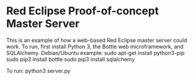 Red Eclipse Proof-of-concept Master Server
==========================================

This is an example of how a web-based Red Eclipse master server could work. To run, first install Python 3, the Bottle web microframework, and SQLAlchemy. Debian/Ubuntu example:
    sudo apt-get install python3-pip
    sudo pip3 install bottle
    sudo pip3 install sqlalchemy
    
To run:
    python3 server.py
